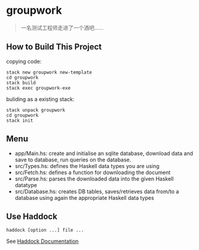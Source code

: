 # groupwork

> 一名测试工程师走进了一个酒吧......

## How to Build This Project

copying code:
```
stack new groupwork new-template
cd groupwork
stack build
stack exec groupwork-exe
```

buliding as a existing stack:
```
stack unpack groupwork
cd groupwork
stack init
```

## Menu

- app/Main.hs: create and initialise an sqlite database, download data and save to database, run queries on the database.
- src/Types.hs: defines the Haskell data types you are using
- src/Fetch.hs: defines a function for downloading the document
- src/Parse.hs: parses the downloaded data into the given Haskell datatype
- src/Database.hs: creates DB tables, saves/retrieves data from/to a database using again the appropriate Haskell data types

## Use Haddock

```
haddock [option ...] file ...
```
See [Haddock Documentation](https://haskell-haddock.readthedocs.io/en/latest/invoking.html)